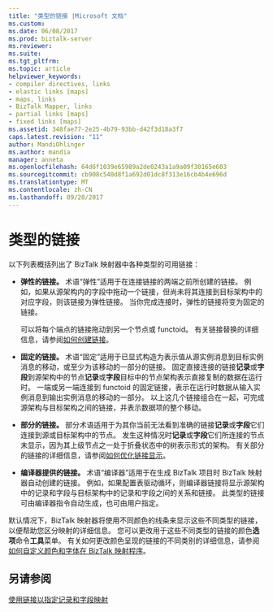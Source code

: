 ```yaml
---
title: "类型的链接 |Microsoft 文档"
ms.custom: 
ms.date: 06/08/2017
ms.prod: biztalk-server
ms.reviewer: 
ms.suite: 
ms.tgt_pltfrm: 
ms.topic: article
helpviewer_keywords:
- compiler directives, links
- elastic links [maps]
- maps, links
- BizTalk Mapper, links
- partial links [maps]
- fixed links [maps]
ms.assetid: 348fae77-2e25-4b79-93bb-d42f3d18a3f7
caps.latest.revision: "11"
author: MandiOhlinger
ms.author: mandia
manager: anneta
ms.openlocfilehash: 64d6f1039e65989a2de0243a1a9a09f30165e603
ms.sourcegitcommit: cb908c540d8f1a692d01dc8f313e16cb4b4e696d
ms.translationtype: MT
ms.contentlocale: zh-CN
ms.lasthandoff: 09/20/2017
---
```

# <a name="types-of-links"></a>类型的链接
以下列表概括列出了 BizTalk 映射器中各种类型的可用链接：  
  
-   **弹性的链接。** 术语“弹性”适用于在连接链接的两端之前所创建的链接。 例如，如果从源架构内的字段中拖动一个链接，但尚未将其连接到目标架构中的对应字段，则该链接为弹性链接。 当你完成连接时，弹性的链接将变为固定的链接。  
  
     可以将每个端点的链接拖动到另一个节点或 functoid。 有关链接替换的详细信息，请参阅[如何创建链接](../core/how-to-create-links.md)。  
  
-   **固定的链接。** 术语“固定”适用于已显式构造为表示值从源实例消息到目标实例消息的移动，或至少为该移动的一部分的链接。 固定直接连接的链接**记录**或**字段**到源架构中的节点**记录**或**字段**目标中的节点架构表示直接复制的数据在运行时。 一端或另一端连接到 functoid 的固定链接，表示在运行时数据从输入实例消息到输出实例消息的移动的一部分。 以上这几个链接组合在一起，可完成源架构与目标架构之间的链接，并表示数据项的整个移动。  
  
-   **部分的链接。** 部分术语适用于为其你当前无法看到准确的链接**记录**或**字段**它们连接到源或目标架构中的节点。 发生这种情况时**记录**或**字段**它们所连接的节点未显示，因为其上级节点之一处于折叠状态中的树表示形式的架构。 有关部分的链接的详细信息，请参阅[如何优化链接显示](../core/how-to-optimize-the-display-of-links.md)。  
  
-   **编译器提供的链接。** 术语“编译器”适用于在生成 BizTalk 项目时 BizTalk 映射器自动创建的链接。 例如，如果配置表驱动循环，则编译器链接将显示源架构中的记录和字段与目标架构中的记录和字段之间的关系和链接。 此类型的链接可由编译器指令自动生成，也可由用户指定。  
  
 默认情况下，BizTalk 映射器将使用不同颜色的线条来显示这些不同类型的链接，以便帮助您区分映射的详细信息。 您可以更改用于这些不同类型的链接的颜色**选项**命令**工具**菜单。 有关如何更改颜色呈现的链接的不同类别的详细信息，请参阅[如何自定义颜色和字体在 BizTalk 映射程序](../core/how-to-customize-colors-and-font-in-biztalk-mapper.md)。  
  
## <a name="see-also"></a>另请参阅  
 [使用链接以指定记录和字段映射](../core/using-links-to-specify-record-and-field-mappings.md)